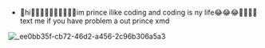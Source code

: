 - 👋hi👋🏻👋🏻👋🏻👋🏻👋🏻im prince ilike coding and coding is ny life😂😂😂👋🏻👋🏻 text me if you have problem a out prince xmd
<!---
PRINCETECH19/PRINCETECH19 is a ✨ special ✨ repository because its `README.md` (this file) appears on your GitHub profile.
You can click the Preview link to take a look at your changes.
--->
![_ee0bb35f-cb72-46d2-a456-2c96b306a5a3](https://github.com/user-attachments/assets/d40a5629-014b-4538-bae3-32c24ae0f025)
